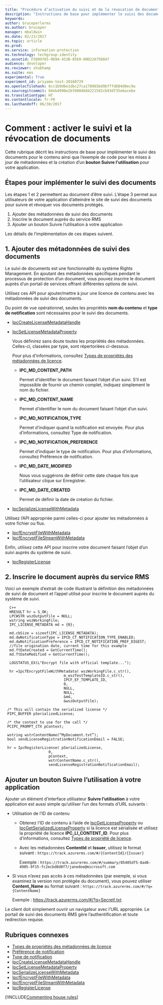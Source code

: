 ```yaml
---
title: "Procédure d’activation du suivi et de la révocation de documents | Azure RMS"
description: "Instructions de base pour implémenter le suivi des documents pour le contenu ainsi qu’un exemple de code pour les mises à jour de métadonnées et un bouton Suivre l’utilisation pour votre application."
keywords: 
author: bruceperlerms
ms.author: bruceper
manager: mbaldwin
ms.date: 02/23/2017
ms.topic: article
ms.prod: 
ms.service: information-protection
ms.technology: techgroup-identity
ms.assetid: F5089765-9D94-452B-85E0-00D22675D847
audience: developer
ms.reviewer: shubhamp
ms.suite: ems
experimental: True
experiment_id: priyamo-test-20160729
ms.openlocfilehash: 6cc1b9d6e1dbc27ca178965bd9bfffd884d0ec9a
ms.sourcegitcommit: 04eb4990e2bf0004684221592cb93df35e6acebe
ms.translationtype: HT
ms.contentlocale: fr-FR
ms.lasthandoff: 06/30/2017
---
```

# <a name="how-to-enable-document-tracking-and-revocation"></a>Comment : activer le suivi et la révocation de documents

Cette rubrique décrit les instructions de base pour implémenter le suivi des documents pour le contenu ainsi que l’exemple de code pour les mises à jour de métadonnées et la création d’un **bouton Suivre l'utilisation** pour votre application.

## <a name="steps-to-implement-document-tracking"></a>Étapes pour implémenter le suivi des documents

Les étapes 1 et 2 permettent au document d’être suivi. L’étape 3 permet aux utilisateurs de votre application d’atteindre le site de suivi des documents pour suivre et révoquer vos documents protégés.

1. Ajouter des métadonnées de suivi des documents
2. Inscrire le document auprès du service RMS
3. Ajouter un bouton Suivre l’utilisation à votre application

Les détails de l’implémentation de ces étapes suivent.

## <a name="1-add-document-tracking-metadata"></a>1. Ajouter des métadonnées de suivi des documents

Le suivi de documents est une fonctionnalité du système Rights Management. En ajoutant des métadonnées spécifiques pendant le processus de protection d’un document, vous pouvez inscrire le document auprès d’un portail de services offrant différentes options de suivi.

Utilisez ces API pour ajouter/mettre à jour une licence de contenu avec les métadonnées de suivi des documents.


Du point de vue opérationnel, seules les propriétés **nom du contenu** et **type de notification** sont nécessaires pour le suivi des documents.


- [IpcCreateLicenseMetadataHandle](https://msdn.microsoft.com/library/dn974050.aspx)
- [IpcSetLicenseMetadataProperty](https://msdn.microsoft.com/library/dn974059.aspx)

  Vous définirez sans doute toutes les propriétés des métadonnées. Celles-ci, classées par type, sont répertoriées ci-dessous.

  Pour plus d’informations, consultez [Types de propriétés des métadonnées de licence](https://msdn.microsoft.com/library/dn974062.aspx).

  - **IPC_MD_CONTENT_PATH**

    Permet d’identifier le document faisant l’objet d’un suivi. S’il est impossible de fournir un chemin complet, indiquez simplement le nom du fichier.

  - **IPC_MD_CONTENT_NAME**

    Permet d’identifier le nom du document faisant l’objet d’un suivi.

  - **IPC_MD_NOTIFICATION_TYPE**

    Permet d’indiquer quand la notification est envoyée. Pour plus d’informations, consultez Type de notification.

  - **IPC_MD_NOTIFICATION_PREFERENCE**

    Permet d’indiquer le type de notification. Pour plus d’informations, consultez Préférence de notification.

  - **IPC_MD_DATE_MODIFIED**

    Nous vous suggérons de définir cette date chaque fois que l’utilisateur clique sur Enregistrer.

  - **IPC_MD_DATE_CREATED**

    Permet de définir la date de création du fichier.

- [IpcSerializeLicenseWithMetadata](https://msdn.microsoft.com/library/dn974058.aspx)

Utilisez l’API appropriée parmi celles-ci pour ajouter les métadonnées à votre fichier ou flux.

- [IpcfEncryptFileWithMetadata](https://msdn.microsoft.com/library/dn974052.aspx)
- [IpcfEncryptFileStreamWithMetadata](https://msdn.microsoft.com/library/dn974051.aspx)

Enfin, utilisez cette API pour inscrire votre document faisant l’objet d’un suivi auprès du système de suivi.

- [IpcRegisterLicense](https://msdn.microsoft.com/library/dn974057.aspx)


## <a name="2-register-the-document-with-the-rms-service"></a>2. Inscrire le document auprès du service RMS

Voici un exemple d’extrait de code illustrant la définition des métadonnées de suivi de document et l’appel utilisé pour inscrire le document auprès du système de suivi.

      C++
      HRESULT hr = S_OK;
      LPCWSTR wszOutputFile = NULL;
      wstring wszWorkingFile;
      IPC_LICENSE_METADATA md = {0};

      md.cbSize = sizeof(IPC_LICENSE_METADATA);
      md.dwNotificationType = IPCD_CT_NOTIFICATION_TYPE_ENABLED;
      md.dwNotificationPreference = IPCD_CT_NOTIFICATION_PREF_DIGEST;
      //file origination date, current time for this example
      md.ftDateCreated = GetCurrentTime();
      md.ftDateModified = GetCurrentTime();

      LOGSTATUS_EX(L"Encrypt file with official template...");

      hr =IpcfEncryptFileWithMetadata( wszWorkingFile.c_str(),
                               m_wszTestTemplateID.c_str(),
                               IPCF_EF_TEMPLATE_ID,
                               0,
                               NULL,
                               NULL,
                               &md,
                               &wszOutputFile);

     /* This will contain the serialized license */
     PIPC_BUFFER pSerializedLicense;

     /* the context to use for the call */
     PCIPC_PROMPT_CTX pContext;

     wstring wstrContentName(“MyDocument.txt”);
     bool sendLicenseRegistrationNotificationEmail = FALSE;

     hr = IpcRegisterLicense( pSerializedLicense,
                        0,
                        pContext,
                        wstrContentName.c_str(),
                        sendLicenseRegistrationNotificationEmail);

## <a name="add-a-track-usage-button-to-your-app"></a>Ajouter un bouton **Suivre l’utilisation** à votre application

Ajouter un élément d’interface utilisateur **Suivre l’utilisation** à votre application est aussi simple qu’utiliser l’un des formats d’URL suivants :

- Utilisation de l’ID de contenu
  - Obtenez l’ID de contenu à l’aide de [IpcGetLicenseProperty](https://msdn.microsoft.com/library/hh535265.aspx) ou [IpcGetSerializedLicenseProperty](https://msdn.microsoft.com/library/hh995038.aspx) si la licence est sérialisée et utilisez la propriété de licence **IPC_LI_CONTENT_ID**. Pour plus d’informations, consultez [Types de propriété de licence](https://msdn.microsoft.com/library/hh535287.aspx).
  - Avec les métadonnées **ContentId** et **Issuer**, utilisez le format suivant : `https://track.azurerms.com/#/{ContentId}/{Issuer}`

    Exemple : `https://track.azurerms.com/#/summary/05405df5-8ad6-4905-9f15-fc2ecbd8d0f7/janedoe@microsoft.com`

- Si vous n’avez pas accès à ces métadonnées (par exemple, si vous examinez la version non protégée du document), vous pouvez utiliser **Content_Name** au format suivant : `https://track.azurerms.com/#/?q={ContentName}`

  Exemple : https://track.azurerms.com/#/?q=Secret!.txt

Le client doit simplement ouvrir un navigateur avec l’URL appropriée. Le portail de suivi des documents RMS gère l’authentification et toute redirection requise.

## <a name="related-topics"></a>Rubriques connexes

* [Types de propriétés des métadonnées de licence](https://msdn.microsoft.com/library/dn974062.aspx)
* [Préférence de notification](https://msdn.microsoft.com/library/dn974063.aspx)
* [Type de notification](https://msdn.microsoft.com/library/dn974064.aspx)
* [IpcCreateLicenseMetadataHandle](https://msdn.microsoft.com/library/dn974050.aspx)
* [IpcSetLicenseMetadataProperty](https://msdn.microsoft.com/library/dn974059.aspx)
* [IpcSerializeLicenseWithMetadata](https://msdn.microsoft.com/library/dn974058.aspx)
* [IpcfEncryptFileWithMetadata](https://msdn.microsoft.com/library/dn974052.aspx)
* [IpcfEncryptFileStreamWithMetadata](https://msdn.microsoft.com/library/dn974051.aspx)
* [IpcRegisterLicense](https://msdn.microsoft.com/library/dn974057.aspx)


[!INCLUDE[Commenting house rules](../includes/houserules.md)]